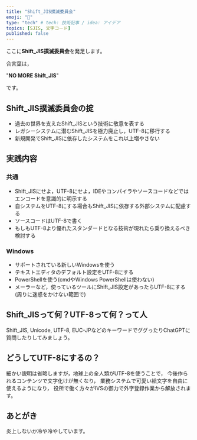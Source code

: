 ```yaml
---
title: "Shift_JIS撲滅委員会"
emoji: "🧟"
type: "tech" # tech: 技術記事 / idea: アイデア
topics: [SJIS, 文字コード]
published: false
---
```


ここに**Shift_JIS撲滅委員会**を発足します。

合言葉は，

"**NO MORE Shift_JIS**"

です。

## Shift_JIS撲滅委員会の掟

- 過去の世界を支えたShift_JISという技術に敬意を表する
- レガシーシステムに潜むShift_JISを極力廃止し，UTF-8に移行する
- 新規開発でShift_JISに依存したシステムをこれ以上増やさない

## 実践内容

### 共通

- Shift_JISにせよ，UTF-8にせよ，IDEやコンパイラやソースコードなどではエンコードを意識的に明示する
- 自システムをUTF-8にする場合もShift_JISに依存する外部システムに配慮する
- ソースコードはUTF-8で書く
- もしもUTF-8より優れたスタンダードとなる技術が現れたら乗り換えるべき検討する

### Windows

- サポートされている新しいWindowsを使う
- テキストエディタのデフォルト設定をUTF-8にする
- PowerShellを使う(cmdやWindows PowerShellは使わない)
- メーラーなど，使っているツールにShift_JIS設定があったらUTF-8にする(周りに迷惑をかけない範囲で)

## Shift_JISって何？UTF-8って何？って人

Shift_JIS, Unicode, UTF-8, EUC-JPなどのキーワードでググったりChatGPTに質問したりしてみましょう。

## どうしてUTF-8にするの？

細かい説明は省略しますが，地球上の全人類がUTF-8を使うことで，
今後作られるコンテンツで文字化けが無くなり，
業務システムで可愛い絵文字を自由に使えるようになり，
役所で働く方々がIVSの御力で外字登録作業から解放されます。

## あとがき

炎上しないか冷や冷やしています。
